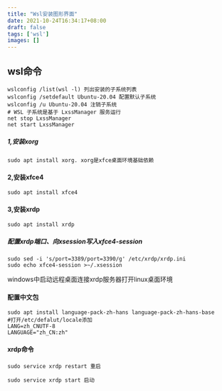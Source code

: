 ```yaml
---
title: "Wsl安装图形界面"
date: 2021-10-24T16:34:17+08:00
draft: false
tags: ['wsl']
images: []
---
```


## wsl命令

```
wslconfig /list(wsl -l) 列出安装的子系统列表
wslconfig /setdefault Ubuntu-20.04 配置默认子系统
wslconfig /u Ubuntu-20.04 注销子系统
# WSL 子系统是基于 LxssManager 服务运行
net stop LxssManager 
net start LxssManager
```

##### 1,安装xorg

```sudo apt install xorg. xorg是xfce桌面环境基础依赖```

#### 2,安装xfce4

```sudo apt install xfce4```

#### 3,安装xrdp

```sudo apt install xrdp```

##### 配置xrdp端口、向xsession写入xfce4-session

```
sudo sed -i 's/port=3389/port=3390/g' /etc/xrdp/xrdp.ini
sudo echo xfce4-session >~/.xsession
```

windows中启动远程桌面连接xrdp服务器打开linux桌面环境

#### 配置中文包

```
sudo apt install language-pack-zh-hans language-pack-zh-hans-base
#打开/etc/defalut/locale添加
LANG=zh_CNUTF-8
LANGUAGE="zh_CN:zh"

```

#### xrdp命令

```sudo service xrdp restart 重启```

```sudo service xrdp start 启动```